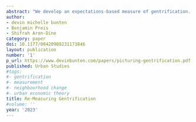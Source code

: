 ```yaml
---
abstract: "We develop an expectations-based measure of gentrification. Property values today incorporate market participants’ expectations of the neighbourhood’s future. We contrast this with present-oriented variables like demographics. To operationalise the signal implicit in property values, we contrast the percentile rank of a neighbourhood’s average house price to that of its average income, relative to its metropolitan area. We take as our signal of gentrification the rise of a neighbourhood’s house value percentile above its income percentile. We show that a gap between the house value and income percentiles predicts future income growth. We further validate our metric against existing approaches to identify gentrification, finding that it aligns meaningfully with qualitative analyses built on local insight. Compared to existing quantitative approaches, we obtain similar results but usually observe them in earlier years and with more parsimonious data. Our approach has several advantages: conceptual simplicity, communicative flexibility with graphical and map forms and availability for small geographies on an annual basis with minimal lag."
author:
- devin michelle bunten
- Benjamin Preis
- Shifrah Aron-Dine
category: paper
doi: 10.1177/00420980231173846
layout: publication
number: '1'
p_url: https://www.devinbunten.com/papers/picturing-gentrification.pdf
published: Urban Studies
#tags:
#- gentrification
#- measurement
#- neighbourhood change
#- urban economic theory
title: Re-Measuring Gentrification
#volume: ''
year: '2023'
---
```

